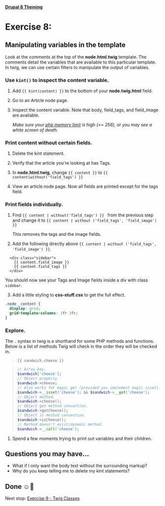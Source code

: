 #### [Drupal 8 Theming](README.md)

# Exercise 8:

## Manipulating variables in the template

Look at the comments at the top of the **node.html.twig** template. The comments detail the variables that are available to this particular template. In twig, we can use certain filters to manipulate the output of variables.

### Use `kint()` to inspect the content variable.

1. Add `{{ kint(content) }}` to the bottom of your **node.twig.html** field.

2. Go to an Article node page.

3. Inspect the content variable. Note that body, field_tags, and field_image are available.

    _Make sure your [php memory limit](https://www.drupal.org/docs/7/managing-site-performance-and-scalability/changing-php-memory-limits) is high (>= 256), or you may see a white screen of death._


### Print content without certain fields.

1. Delete the kint statement.

1. Verify that the article you're looking at has Tags. 

1. In **node.html.twig**, change ```{{ content }}``` to ```{{ content|without('field_tags') }}```

2. View an article node page. Now all fields are printed except for the tags field.

### Print fields individually.

1. Find ```{{ content | without('field_tags') }} ``` from the previous step and change it to ```{{ content | without ('field_tags', 'field_image') }}```

    This removes the tags and the image fields.


2. Add the following directly above `{{ content | without ('field_tags', 'field_image') }}`.

  ```twig
    <div class="sidebar">
      {{ content.field_image }}
      {{ content.field_tags }}
    </div>
  ```

  You should now see your Tags and Image fields inside a div with class `sidebar`. 
    
3. Add a little styling to **css-stuff.css** to get the full effect.

  ```css
  .node__content {
    display: grid;
    grid-template-columns: 1fr 3fr;
  }
  ```


### Explore.
The `.` syntax in twig is a shorthand for some PHP methods and functions. Below is  a list of methods Twig will check in the order they will be checked in.

>```twig
>{{ sandwich.cheese }}   
>```

>```php
>// Array key.
>$sandwich['cheese'];
>// Object property.
>$sandwich->cheese;
>// Also works for magic get (provided you implement magic isset).
>$sandwich->__isset('cheese'); && $sandwich->__get('cheese');
>// Object method.
>$sandwich->cheese();
>// Object get method convention.
>$sandwich->getCheese();
>// Object is method convention.
>$sandwich->isCheese();
>// Method doesn't exist/dynamic method.
>$sandwich->__call('cheese');
>```

1. Spend a few moments trying to print out variables and their children.

## Questions you may have...
+ What if I only want the body text without the surrounding markup?
+ Why do you keep telling me to delete my kint statements?

## Done ☺
Next stop: [Exercise 9 - Twig Classes](exercise_09-twig-classes.md)

